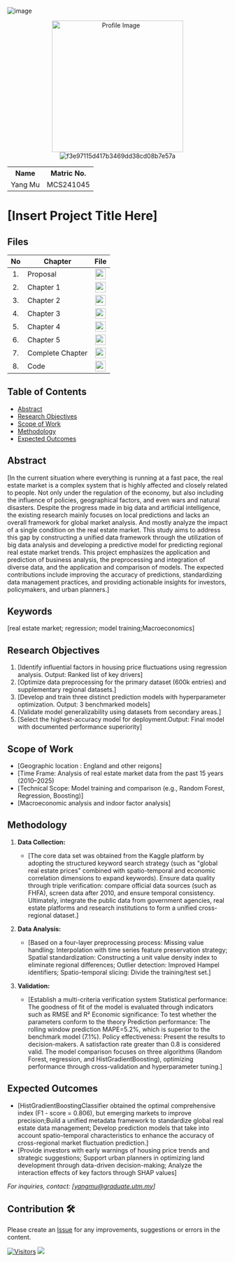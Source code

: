 ![image](https://github.com/user-attachments/assets/d61e5163-376a-4603-a9a8-cd2c62c9d352)<p align="center">
  <img height="300px" src="img/person_icon.png" alt="Profile Image">
  ![f3e97115d417b3469dd38cd08b7e57a](https://github.com/user-attachments/assets/892cb7b9-5c5b-4107-9c89-4bf14c99d260)

</p>

<table align="center">
  <tr>
    <th>Name</th>
    <th>Matric No.</th>
  </tr>
  <tr>
    <td>Yang Mu</td>
    <td>MCS241045</td>
  </tr>
</table>

# [Insert Project Title Here]

## Files

| No  | Chapter     |                                                 File |
| :-: | ---------- | :---------------------------------------------------------------------------------------------------: |
|  1.  | Proposal | <a href="Proposal-yang743.pdf/"><img src="img/pdf.svg" width="24px" height="24px"></a> |
|  2.  | Chapter 1 | <a href="c1/chapter1_Yang Mu.pdf"><img src="img/pdf.svg" width="24px" height="24px"></a> |
|  3.  | Chapter 2 | <a href="c2/chapter2_Yang Mu .pdf"><img src="img/pdf.svg" width="24px" height="24px"></a> |
|  4.  | Chapter 3 | <a href="c3/chapter3_Yang Mu.pdf"><img src="img/pdf.svg" width="24px" height="24px"></a> |
|  5.  | Chapter 4 | <a href="c4/chapter4.pdf"><img src="img/pdf.svg" width="24px" height="24px"></a> |
|  6.  | Chapter 5 | <a href="c5/chapter5_Yang Mu.pdf"><img src="img/pdf.svg" width="24px" height="24px"></a> |
|  7.  | Complete Chapter | <a href="Full_Chapter/Thesis_Yang Mu.pdf"><img src="img/pdf.svg" width="24px" height="24px"></a> |
|  8.  | Code | <a href="code"><img src="img/python_icon.png" width="24px" height="24px"></a> |


## Table of Contents
- [Abstract](#abstract)
- [Research Objectives](#research-objectives)
- [Scope of Work](#scope-of-work)
- [Methodology](#methodology)
- [Expected Outcomes](#expected-outcomes)

## Abstract

[In the current situation where everything is running at a fast pace, the real estate market is a complex system that is highly affected and closely related to people. Not only under the regulation of the economy, but also including the influence of policies, geographical factors, and even wars and natural disasters. Despite the progress made in big data and artificial intelligence, the existing research mainly focuses on local predictions and lacks an overall framework for global market analysis. And mostly analyze the impact of a single condition on the real estate market. This study aims to address this gap by constructing a unified data framework through the utilization of big data analysis and developing a predictive model for predicting regional real estate market trends. This project emphasizes the application and prediction of business analysis, the preprocessing and integration of diverse data, and the application and comparison of models. The expected contributions include improving the accuracy of predictions, standardizing data management practices, and providing actionable insights for investors, policymakers, and urban planners.]

## Keywords

[real estate market; regression; model training;Macroeconomics]

## Research Objectives

1. [Identify influential factors in housing price fluctuations using regression analysis. Output: Ranked list of key drivers]
2. [Optimize data preprocessing for the primary dataset (600k entries) and supplementary regional datasets.]
3. [Develop and train three distinct prediction models with hyperparameter optimization. Output: 3 benchmarked models]
4. [Validate model generalizability using datasets from secondary areas.]
5. [Select the highest-accuracy model for deployment.Output: Final model with documented performance superiority]

## Scope of Work
- [Geographic location : England and other reigons]
- [Time Frame: Analysis of real estate market data from the past 15 years (2010–2025)
- [Technical Scope: Model training and comparison (e.g., Random Forest, Regression, Boosting)]
- [Macroeconomic analysis and indoor factor analysis]
## Methodology

1. **Data Collection:**
   - [The core data set was obtained from the Kaggle platform by adopting the structured keyword search strategy (such as "global real estate prices" combined with spatio-temporal and economic correlation dimensions to expand keywords). Ensure data quality through triple verification: compare official data sources (such as FHFA), screen data after 2010, and ensure temporal consistency. Ultimately, integrate the public data from government agencies, real estate platforms and research institutions to form a unified cross-regional dataset.]

2. **Data Analysis:**
   - [Based on a four-layer preprocessing process:
Missing value handling: Interpolation with time series feature preservation strategy;
Spatial standardization: Constructing a unit value density index to eliminate regional differences;
Outlier detection: Improved Hampel identifiers;
Spatio-temporal slicing: Divide the training/test set.]

3. **Validation:**
   - [Establish a multi-criteria verification system
Statistical performance: The goodness of fit of the model is evaluated through indicators such as RMSE and R²
Economic significance: To test whether the parameters conform to the theory
Prediction performance: The rolling window prediction MAPE=5.2%, which is superior to the benchmark model (7.1%).
Policy effectiveness: Present the results to decision-makers. A satisfaction rate greater than 0.8 is considered valid.
The model comparison focuses on three algorithms (Random Forest, regression, and HistGradientBoosting), optimizing performance through cross-validation and hyperparameter tuning.]

## Expected Outcomes

- [HistGradientBoostingClassifier obtained the optimal comprehensive index (F1 - score = 0.806), but emerging markets to improve precision;Build a unified metadata framework to standardize global real estate data management; Develop prediction models that take into account spatio-temporal characteristics to enhance the accuracy of cross-regional market fluctuation prediction.]
- [Provide investors with early warnings of housing price trends and strategic suggestions; Support urban planners in optimizing land development through data-driven decision-making; Analyze the interaction effects of key factors through SHAP values]


*For inquiries, contact: [yangmu@graduate.utm.my]*

 




## Contribution 🛠️
Please create an [Issue](https://github.com/drshahizan/research-design/issues) for any improvements, suggestions or errors in the content.

[![Visitors](https://api.visitorbadge.io/api/visitors?path=https%3A%2F%2Fgithub.com%2Fdrshahizan&labelColor=%23697689&countColor=%23555555&style=plastic)](https://visitorbadge.io/status?path=https%3A%2F%2Fgithub.com%2Fdrshahizan)
![](https://hit.yhype.me/github/profile?user_id=81284918)

